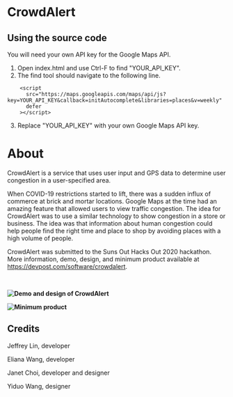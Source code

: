 # CrowdAlert

## Using the source code

You will need your own API key for the Google Maps API.

1. Open index.html and use Ctrl-F to find "YOUR_API_KEY".
2. The find tool should navigate to the following line.
```
    <script
      src="https://maps.googleapis.com/maps/api/js?key=YOUR_API_KEY&callback=initAutocomplete&libraries=places&v=weekly"
      defer
    ></script>
```
3. Replace "YOUR_API_KEY" with your own Google Maps API key.

# About

CrowdAlert is a service that uses user input and GPS data to determine user congestion in a user-specified area.

When COVID-19 restrictions started to lift, there was a sudden influx of commerce at brick and mortar locations. Google Maps at the time had an amazing feature that allowed users to view traffic congestion. The idea for CrowdAlert was to use a similar technology to show congestion in a store or business. The idea was that information about human congestion could help people find the right time and place to shop by avoiding places with a high volume of people.

CrowdAlert was submitted to the Suns Out Hacks Out 2020 hackathon. More information, demo, design, and minimum product available at https://devpost.com/software/crowdalert.

&nbsp;

**![Demo and design of CrowdAlert](https://www.youtube.com/watch?v=-ZiAOcCKW3Q)**

**![Minimum product](https://crowdalert.elianawang.repl.co/)**

## Credits

Jeffrey Lin, developer

Eliana Wang, developer

Janet Choi, developer and designer

Yiduo Wang, designer
